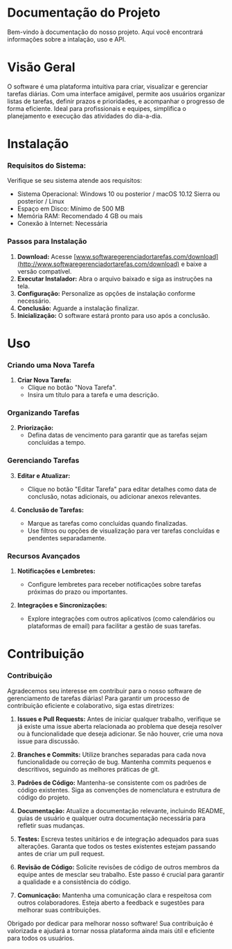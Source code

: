 # Documentação do Projeto

Bem-vindo à documentação do nosso projeto. Aqui você encontrará informações sobre a intalação, uso e API.

# Visão Geral

O software é uma plataforma intuitiva para criar, visualizar e gerenciar tarefas diárias. Com uma interface amigável, permite aos usuários organizar listas de tarefas, definir prazos e prioridades, e acompanhar o progresso de forma eficiente. Ideal para profissionais e equipes, simplifica o planejamento e execução das atividades do dia-a-dia.

# Instalação

### Requisitos do Sistema:

Verifique se seu sistema atende aos requisitos:
- Sistema Operacional: Windows 10 ou posterior / macOS 10.12 Sierra ou posterior / Linux
- Espaço em Disco: Mínimo de 500 MB
- Memória RAM: Recomendado 4 GB ou mais
- Conexão à Internet: Necessária

### Passos para Instalação

1. **Download:** Acesse [www.softwaregerenciadortarefas.com/download](http://www.softwaregerenciadortarefas.com/download) e baixe a versão compatível.
2. **Executar Instalador:** Abra o arquivo baixado e siga as instruções na tela.
3. **Configuração:** Personalize as opções de instalação conforme necessário.
4. **Conclusão:** Aguarde a instalação finalizar.
5. **Inicialização:** O software estará pronto para uso após a conclusão.

# Uso

### Criando uma Nova Tarefa

1. **Criar Nova Tarefa:**
   - Clique no botão "Nova Tarefa".
   - Insira um título para a tarefa e uma descrição.

### Organizando Tarefas

2. **Priorização:**
   - Defina datas de vencimento para garantir que as tarefas sejam concluídas a tempo.

### Gerenciando Tarefas

3. **Editar e Atualizar:**
   - Clique no botão "Editar Tarefa" para editar detalhes como data de conclusão, notas adicionais, ou adicionar anexos relevantes.

4. **Conclusão de Tarefas:**
   - Marque as tarefas como concluídas quando finalizadas.
   - Use filtros ou opções de visualização para ver tarefas concluídas e pendentes separadamente.

### Recursos Avançados

1. **Notificações e Lembretes:**
   - Configure lembretes para receber notificações sobre tarefas próximas do prazo ou importantes.

2. **Integrações e Sincronizações:**
   - Explore integrações com outros aplicativos (como calendários ou plataformas de email) para facilitar a gestão de suas tarefas.

# Contribuição

###  **Contribuição**

Agradecemos seu interesse em contribuir para o nosso software de gerenciamento de tarefas diárias! Para garantir um processo de contribuição eficiente e colaborativo, siga estas diretrizes:

1. **Issues e Pull Requests:** Antes de iniciar qualquer trabalho, verifique se já existe uma issue aberta relacionada ao problema que deseja resolver ou à funcionalidade que deseja adicionar. Se não houver, crie uma nova issue para discussão.

2. **Branches e Commits:** Utilize branches separadas para cada nova funcionalidade ou correção de bug. Mantenha commits pequenos e descritivos, seguindo as melhores práticas de git.

3. **Padrões de Código:** Mantenha-se consistente com os padrões de código existentes. Siga as convenções de nomenclatura e estrutura de código do projeto.

4. **Documentação:** Atualize a documentação relevante, incluindo README, guias de usuário e qualquer outra documentação necessária para refletir suas mudanças.

5. **Testes:** Escreva testes unitários e de integração adequados para suas alterações. Garanta que todos os testes existentes estejam passando antes de criar um pull request.

6. **Revisão de Código:** Solicite revisões de código de outros membros da equipe antes de mesclar seu trabalho. Este passo é crucial para garantir a qualidade e a consistência do código.

7. **Comunicação:** Mantenha uma comunicação clara e respeitosa com outros colaboradores. Esteja aberto a feedback e sugestões para melhorar suas contribuições.

Obrigado por dedicar para melhorar nosso software! Sua contribuição é valorizada e ajudará a tornar nossa plataforma ainda mais útil e eficiente para todos os usuários.

